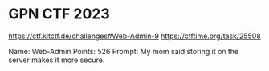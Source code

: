 # GPN CTF 2023
https://ctf.kitctf.de/challenges#Web-Admin-9
https://ctftime.org/task/25508

Name: Web-Admin
Points: 526
Prompt: My mom said storing it on the server makes it more secure.
